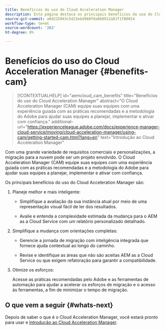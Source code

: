 ```yaml
---
title: Benefícios do uso do Cloud Acceleration Manager
description: Esta página destaca os principais benefícios do uso do Cloud Acceleration Manager.
source-git-commit: a6d225943c5d23ebd960fda0b0912a81f1f80014
workflow-type: tm+mt
source-wordcount: '263'
ht-degree: 0%

---
```


# Benefícios do uso do Cloud Acceleration Manager {#benefits-cam}

>[!CONTEXTUALHELP]
>id="aemcloud_cam_benefits"
>title="Benefícios do uso do Cloud Acceleration Manager"
>abstract="O Cloud Acceleration Manager (CAM) equipe suas equipes com uma experiência guiada com as práticas recomendadas e a metodologia do Adobe para ajudar suas equipes a planejar, implementar e ativar com confiança."
>additional-url="https://experienceleague.adobe.com/docs/experience-manager-cloud-service/moving/cloud-acceleration-manager/using-cam/getting-started-cam.html?lang=en" text="Introdução ao Cloud Acceleration Manager"

Com uma grande variedade de requisitos comerciais e personalizações, a migração para a nuvem pode ser um projeto envolvido. O Cloud Acceleration Manager (CAM) equipe suas equipes com uma experiência guiada com as práticas recomendadas e a metodologia do Adobe para ajudar suas equipes a planejar, implementar e ativar com confiança.

Os principais benefícios do uso do Cloud Acceleration Manager são:

1. Planeje melhor e mais inteligente:

   * Simplifique a avaliação da sua instância atual por meio de uma representação visual fácil de ler dos resultados.

   * Avalie e entenda a complexidade estimada da mudança para o AEM as a Cloud Service com um relatório personalizado detalhado.

1. Simplifique a mudança com orientações completas:

   * Gerencie a jornada de migração com inteligência integrada que fornece ajuda contextual ao longo do caminho.

   * Revise e identifique as áreas que não são aceitas AEM as a Cloud Service ou que exigem refatoração para garantir a compatibilidade.

1. Otimize os esforços:

   Acesse as práticas recomendadas pelo Adobe e as ferramentas de automação para ajudar a acelerar os esforços de migração e o acesso às ferramentas, a fim de minimizar o tempo de migração.

## O que vem a seguir {#whats-next}

Depois de saber o que é o Cloud Acceleration Manager, você estará pronto para usar e [Introdução ao Cloud Acceleration Manager](https://experienceleague.adobe.com/docs/experience-manager-cloud-service/moving/cloud-acceleration-manager/using-cam/getting-started-cam.html?lang=en).

